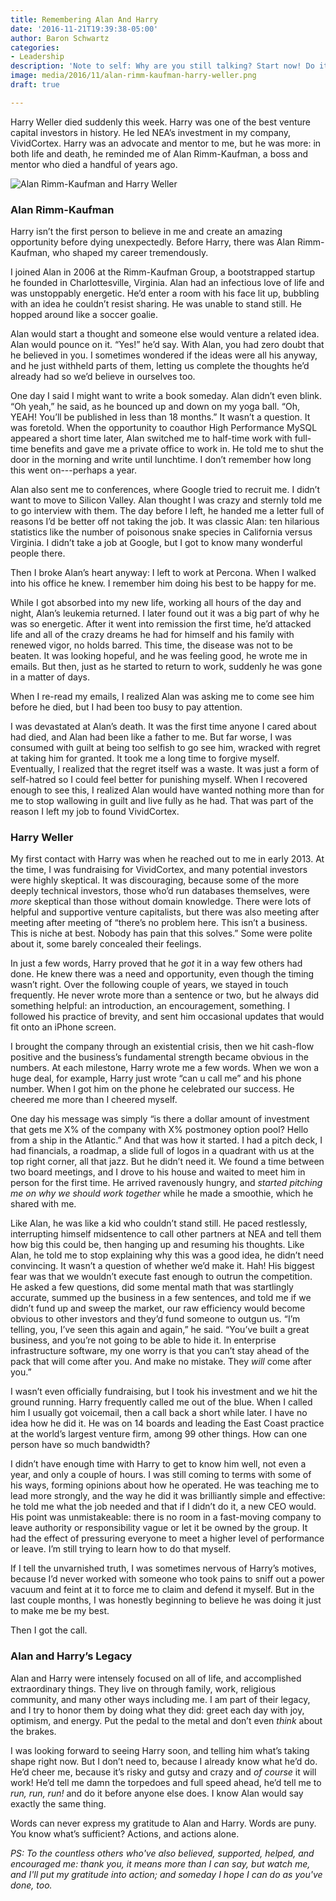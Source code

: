 ```yaml
---
title: Remembering Alan And Harry
date: '2016-11-21T19:39:38-05:00'
author: Baron Schwartz
categories:
- Leadership
description: 'Note to self: Why are you still talking? Start now! Do it!'
image: media/2016/11/alan-rimm-kaufman-harry-weller.png
draft: true

---
```

Harry Weller died suddenly this week. Harry was one of the best venture capital investors in history. He led NEA’s investment in my company, VividCortex. Harry was an advocate and mentor to me, but he was more: in both life and death, he reminded me of Alan Rimm-Kaufman, a boss and mentor who died a handful of years ago.

![Alan Rimm-Kaufman and Harry Weller](/media/2016/11/alan-rimm-kaufman-harry-weller.png)

<!--more-->

### Alan Rimm-Kaufman

Harry isn’t the first person to believe in me and create an amazing opportunity before dying unexpectedly. Before Harry, there was Alan Rimm-Kaufman, who shaped my career tremendously.

I joined Alan in 2006 at the Rimm-Kaufman Group, a bootstrapped startup he founded in Charlottesville, Virginia. Alan had an infectious love of life and was unstoppably energetic. He’d enter a room with his face lit up, bubbling with an idea he couldn’t resist sharing. He was unable to stand still. He hopped around like a soccer goalie.

Alan would start a thought and someone else would venture a related idea. Alan would pounce on it. “Yes!” he’d say. With Alan, you had zero doubt that he believed in you. I sometimes wondered if the ideas were all his anyway, and he just withheld parts of them, letting us complete the thoughts he’d already had so we’d believe in ourselves too.

One day I said I might want to write a book someday. Alan didn’t even blink. “Oh yeah,” he said, as he bounced up and down on my yoga ball. “Oh, YEAH! You’ll be published in less than 18 months.” It wasn’t a question. It was foretold. When the opportunity to coauthor High Performance MySQL appeared a short time later, Alan switched me to half-time work with full-time benefits and gave me a private office to work in. He told me to shut the door in the morning and write until lunchtime. I don’t remember how long this went on---perhaps a year.

Alan also sent me to conferences, where Google tried to recruit me. I didn’t want to move to Silicon Valley. Alan thought I was crazy and sternly told me to go interview with them. The day before I left, he handed me a letter full of reasons I’d be better off not taking the job. It was classic Alan: ten hilarious statistics like the number of poisonous snake species in California versus Virginia. I didn’t take a job at Google, but I got to know many wonderful people there.

Then I broke Alan’s heart anyway: I left to work at Percona. When I walked into his office he knew. I remember him doing his best to be happy for me.

While I got absorbed into my new life, working all hours of the day and night, Alan’s leukemia returned. I later found out it was a big part of why he was so energetic. After it went into remission the first time, he’d attacked life and all of the crazy dreams he had for himself and his family with renewed vigor, no holds barred. This time, the disease was not to be beaten. It was looking hopeful, and he was feeling good, he wrote me in emails. But then, just as he started to return to work, suddenly he was gone in a matter of days.

When I re-read my emails, I realized Alan was asking me to come see him before he died, but I had been too busy to pay attention.

I was devastated at Alan’s death. It was the first time anyone I cared about had died, and Alan had been like a father to me. But far worse, I was consumed with guilt at being too selfish to go see him, wracked with regret at taking him for granted. It took me a long time to forgive myself. Eventually, I realized that the regret itself was a waste. It was just a form of self-hatred so I could feel better for punishing myself. When I recovered enough to see this, I realized Alan would have wanted nothing more than for me to stop wallowing in guilt and live fully as he had. That was part of the reason I left my job to found VividCortex.

### Harry Weller

My first contact with Harry was when he reached out to me in early 2013\. At the time, I was fundraising for VividCortex, and many potential investors were highly skeptical. It was discouraging, because some of the more deeply technical investors, those who’d run databases themselves, were _more_ skeptical than those without domain knowledge. There were lots of helpful and supportive venture capitalists, but there was also meeting after meeting after meeting of “there’s no problem here. This isn’t a business. This is niche at best. Nobody has pain that this solves.” Some were polite about it, some barely concealed their feelings.

In just a few words, Harry proved that he _got_ it in a way few others had done. He knew there was a need and opportunity, even though the timing wasn’t right. Over the following couple of years, we stayed in touch frequently. He never wrote more than a sentence or two, but he always did something helpful: an introduction, an encouragement, something. I followed his practice of brevity, and sent him occasional updates that would fit onto an iPhone screen.

I brought the company through an existential crisis, then we hit cash-flow positive and the business’s fundamental strength became obvious in the numbers. At each milestone, Harry wrote me a few words. When we won a huge deal, for example, Harry just wrote “can u call me” and his phone number. When I got him on the phone he celebrated our success. He cheered me more than I cheered myself.

One day his message was simply “is there a dollar amount of investment that gets me X% of the company with X% postmoney option pool? Hello from a ship in the Atlantic.” And that was how it started. I had a pitch deck, I had financials, a roadmap, a slide full of logos in a quadrant with us at the top right corner, all that jazz. But he didn’t need it. We found a time between two board meetings, and I drove to his house and waited to meet him in person for the first time. He arrived ravenously hungry, and _started pitching me on why we should work together_ while he made a smoothie, which he shared with me.

Like Alan, he was like a kid who couldn’t stand still. He paced restlessly, interrupting himself midsentence to call other partners at NEA and tell them how big this could be, then hanging up and resuming his thoughts. Like Alan, he told me to stop explaining why this was a good idea, he didn’t need convincing. It wasn’t a question of whether we’d make it. Hah! His biggest fear was that we wouldn’t execute fast enough to outrun the competition. He asked a few questions, did some mental math that was startlingly accurate, summed up the business in a few sentences, and told me if we didn’t fund up and sweep the market, our raw efficiency would become obvious to other investors and they’d fund someone to outgun us. “I’m telling, you, I’ve seen this again and again,” he said. “You’ve built a great business, and you’re not going to be able to hide it. In enterprise infrastructure software, my one worry is that you can’t stay ahead of the pack that will come after you. And make no mistake. They _will_ come after you.”

I wasn’t even officially fundraising, but I took his investment and we hit the ground running. Harry frequently called me out of the blue. When I called him I usually got voicemail, then a call back a short while later. I have no idea how he did it. He was on 14 boards and leading the East Coast practice at the world’s largest venture firm, among 99 other things. How can one person have so much bandwidth?

I didn’t have enough time with Harry to get to know him well, not even a year, and only a couple of hours. I was still coming to terms with some of his ways, forming opinions about how he operated. He was teaching me to lead more strongly, and the way he did it was brilliantly simple and effective: he told me what the job needed and that if I didn’t do it, a new CEO would. His point was unmistakeable: there is no room in a fast-moving company to leave authority or responsibility vague or let it be owned by the group. It had the effect of pressuring everyone to meet a higher level of performance or leave. I’m still trying to learn how to do that myself.

If I tell the unvarnished truth, I was sometimes nervous of Harry’s motives, because I’d never worked with someone who took pains to sniff out a power vacuum and feint at it to force me to claim and defend it myself. But in the last couple months, I was honestly beginning to believe he was doing it just to make me be my best.

Then I got the call.

### Alan and Harry’s Legacy

Alan and Harry were intensely focused on all of life, and accomplished extraordinary things. They live on through family, work, religious community, and many other ways including me. I am part of their legacy, and I try to honor them by doing what they did: greet each day with joy, optimism, and energy. Put the pedal to the metal and don’t even _think_ about the brakes.

I was looking forward to seeing Harry soon, and telling him what’s taking shape right now. But I don’t need to, because I already know what he’d do. He’d cheer me, because it’s risky and gutsy and crazy and _of course_ it will work! He’d tell me damn the torpedoes and full speed ahead, he’d tell me to _run, run, run!_ and do it before anyone else does. I know Alan would say exactly the same thing.

Words can never express my gratitude to Alan and Harry. Words are puny. You know what’s sufficient? Actions, and actions alone.

_PS: To the countless others who've also believed, supported, helped, and encouraged me: thank you, it means more than I can say, but watch me, and I'll put my gratitude into action; and someday I hope I can do as you've done, too._